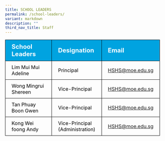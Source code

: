 ```yaml
---
title: SCHOOL LEADERS
permalink: /school-leaders/
variant: markdown
description: ""
third_nav_title: Staff
---
```

<table style="border-collapse: collapse;">
		<tbody>
					<tr style="background-color: #00A3E0;">
							<th style="color: #FFFFFF; font-size: 20px; border: 1px solid black;padding: 10px 20px; text-align: left;">School Leaders</th>
							<th style="color: #FFFFFF; font-size: 20px; border: 1px solid black;padding: 10px 20px; text-align: left;">Designation</th>
							<th style="color: #FFFFFF; font-size: 20px; border: 1px solid black;padding: 10px 20px; text-align: left;">Email</th>
					</tr>
					<tr>
							<td style="color: black; font-size: 16px; border: 1px solid black;padding: 10px 20px;">Lim Mui Mui Adeline</td>
							<td style="color: black; font-size: 16px; border: 1px solid black;padding: 10px 20px;">Principal</td>
							<td style="font-size: 16px; border: 1px solid black;padding: 10px 20px;"><a href="mailto:HSHS@moe.edu.sg">HSHS@moe.edu.sg</a></td>
					</tr>  
					<tr>
							<td style="color: black; font-size: 16px; border: 1px solid black;padding: 10px 20px;">Wong Mingrui Shereen</td>
							<td style="color: black; font-size: 16px; border: 1px solid black;padding: 10px 20px;">Vice-Principal</td>
							<td style="font-size: 16px; border: 1px solid black;padding: 10px 20px;"><a href="mailto:HSHS@moe.edu.sg">HSHS@moe.edu.sg</a></td>
				</tr> 
				<tr>
						<td style="color: black; font-size: 16px; border: 1px solid black;padding: 10px 20px;">Tan Phuay Boon Gwen</td>
						<td style="color: black; font-size: 16px; border: 1px solid black;padding: 10px 20px;">Vice-Principal</td>
						<td style="font-size: 16px; border: 1px solid black;padding: 10px 20px;"><a href="mailto:HSHS@moe.edu.sg">HSHS@moe.edu.sg</a></td>
				</tr> 
				<tr>
						<td style="color: black; font-size: 16px; border: 1px solid black;padding: 10px 20px;">Kong Wei foong Andy</td>
						<td style="color: black; font-size: 16px; border: 1px solid black;padding: 10px 20px;">Vice-Principal<br>(Administration)</td>
						<td style="font-size: 16px; border: 1px solid black;padding: 10px 20px;"><a href="mailto:HSHS@moe.edu.sg">HSHS@moe.edu.sg</a></td>
				</tr> 
		</tbody>
</table>